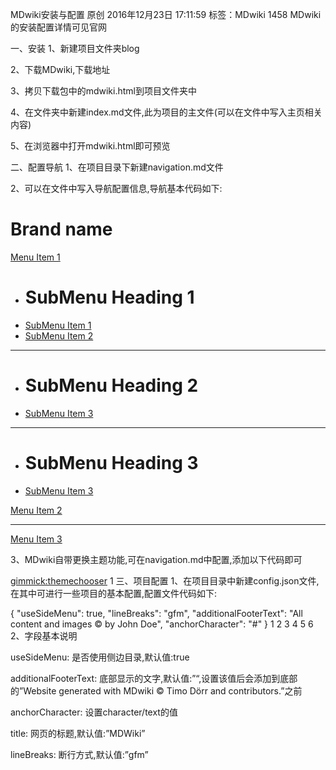 MDwiki安装与配置
原创 2016年12月23日 17:11:59 标签：MDwiki 1458
MDwiki的安装配置详情可见官网

一、安装
1、新建项目文件夹blog

2、下载MDwiki,下载地址

3、拷贝下载包中的mdwiki.html到项目文件夹中

4、在文件夹中新建index.md文件,此为项目的主文件(可以在文件中写入主页相关内容)

5、在浏览器中打开mdwiki.html即可预览

二、配置导航
1、在项目目录下新建navigation.md文件

2、可以在文件中写入导航配置信息,导航基本代码如下:

# Brand name

[Menu Item 1]()

  * # SubMenu Heading 1
  * [SubMenu Item 1](subitem1.md)
  * [SubMenu Item 2](subitem2.md)
  - - - -
  * # SubMenu Heading 2
  * [SubMenu Item 3](subitem3.md)
  - - - -
  * # SubMenu Heading 3
  * [SubMenu Item 3](subitem3.md)

[Menu Item 2](item2.md)
- - - -
[Menu Item 3](item3.md)

3、MDwiki自带更换主题功能,可在navigation.md中配置,添加以下代码即可

[gimmick:themechooser](主题)
1
三、项目配置
1、在项目目录中新建config.json文件,在其中可进行一些项目的基本配置,配置文件代码如下:

{
    "useSideMenu": true,
    "lineBreaks": "gfm",
    "additionalFooterText": "All content and images &copy; by John Doe",
    "anchorCharacter": "#"
}
1
2
3
4
5
6
2、字段基本说明

useSideMenu: 是否使用侧边目录,默认值:true

additionalFooterText: 底部显示的文字,默认值:”“,设置该值后会添加到底部的”Website generated with MDwiki © Timo Dörr and contributors.”之前

anchorCharacter: 设置character/text的值

title: 网页的标题,默认值:”MDWiki”

lineBreaks: 断行方式,默认值:”gfm”

